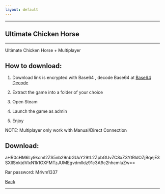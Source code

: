 ```yaml
---
layout: default
---
```


* * *

## Ultimate Chicken Horse

* * *

Ultimate Chicken Horse + Multiplayer

## How to download:

1. Download link is encrypted with Base64 , decode Base64 at [Base64 Decode](https://www.base64decode.org/)

2. Extract the game into a folder of your choice

3. Open Steam

4. Launch the game as admin

5. Enjoy

NOTE: Multiplayer only work with Manual/Direct Connection

## Download:

aHR0cHM6Ly9kcml2ZS5nb29nbGUuY29tL2ZpbGUvZC8xZ3YtRldOZjBqejE3SXllSnktdVIxN1k1OXFMTzJUMEgvdmlldz91c3A9c2hhcmluZw==

Rar password: M4vm1337

[Back](./)

* * *